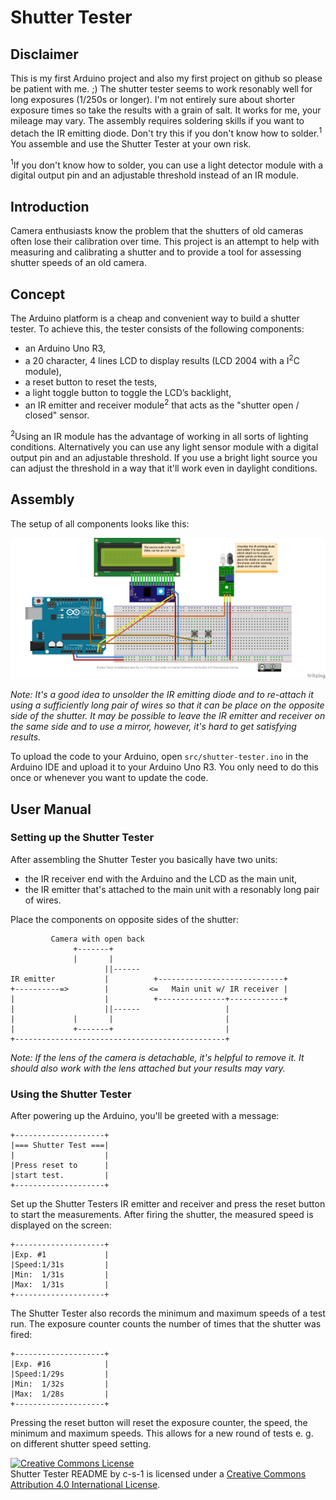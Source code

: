 # Shutter Tester

## Disclaimer

This is my first Arduino project and also my first project on github so please be patient with me. ;) The shutter tester seems to work resonably well for long exposures (1/250s or longer).
I'm not entirely sure about shorter exposure times so take the results with a grain of salt. It works for me, your mileage may vary.
The assembly requires soldering skills if you want to detach the IR emitting diode. Don't try this if you
don't know how to solder.<sup>1</sup> You assemble and use the Shutter Tester at your own risk.

<sup>1</sup>If you don't know how to solder, you can use a light detector module with a digital output pin and an adjustable
threshold instead of an IR module.
## Introduction

Camera enthusiasts know the problem that the shutters of old cameras often lose their calibration over time. This project is
an attempt to help with measuring and calibrating a shutter and to provide a tool for assessing shutter speeds of an old camera.

## Concept

The Arduino platform is a cheap and convenient way to build a shutter tester. To achieve this, the tester consists of the following components:

* an Arduino Uno R3,
* a 20 character, 4 lines LCD to display results (LCD 2004 with a I<sup>2</sup>C module),
* a reset button to reset the tests,
* a light toggle button to toggle the LCD’s backlight,
* an IR emitter and receiver module<sup>2</sup> that acts as the "shutter open / closed" sensor.

<sup>2</sup>Using an IR module has the advantage of working in all sorts of lighting conditions. Alternatively you can use any
light sensor module with a digital output pin and an adjustable threshold. If you use a bright light source you can adjust the
threshold in a way that it'll work even in daylight conditions.

## Assembly

The setup of all components looks like this:

![Breadboard view of Shutter Tester](https://github.com/c-s-1/shutter-tester/raw/master/img/Shutter-Tester.png )

*Note: It's a good idea to unsolder the IR emitting diode and to re-attach it using a sufficiently long pair of wires so that
it can be place on the opposite side of the shutter. It may be possible to leave the IR emitter and receiver on the same side
and to use a mirror, however, it's hard to get satisfying results.*

To upload the code to your Arduino, open `src/shutter-tester.ino` in the Arduino IDE and upload it to your Arduino Uno R3.
You only need to do this once or whenever you want to update the code.

## User Manual

### Setting up the Shutter Tester

After assembling the Shutter Tester you basically have two units:

* the IR receiver end with the Arduino and the LCD as the main unit,
* the IR emitter that's attached to the main unit with a resonably long pair of wires.

Place the components on opposite sides of the shutter:

```
         Camera with open back
              +-------+
              |       |
                     ||------
IR emitter           |          +----------------------------+
+----------=>        |         <=   Main unit w/ IR receiver |
|                    |          +---------------+------------+
|                    ||------                   |
|             |       |                         |
|             +-------+                         |
+-----------------------------------------------+
```

*Note: If the lens of the camera is detachable, it's helpful to remove it. It should also work with the lens
attached but your results may vary.*

### Using the Shutter Tester

After powering up the Arduino, you'll be greeted with a message:

```
+--------------------+
|=== Shutter Test ===|
|                    |
|Press reset to      |
|start test.         |
+--------------------+
```

Set up the Shutter Testers IR emitter and receiver and press the reset button to start the measurements.
After firing the shutter, the measured speed is displayed on the screen:

```
+--------------------+
|Exp. #1             |
|Speed:1/31s         |
|Min:  1/31s         |
|Max:  1/31s         |
+--------------------+
```

The Shutter Tester also records the minimum and maximum speeds of a test run. The exposure counter counts the number of times
that the shutter was fired:

```
+--------------------+
|Exp. #16            |
|Speed:1/29s         |
|Min:  1/32s         |
|Max:  1/28s         |
+--------------------+
```

Pressing the reset button will reset the exposure counter, the speed, the minimum and maximum speeds. This allows for a new
round of tests e. g. on different shutter speed setting.

<a rel="license" href="http://creativecommons.org/licenses/by/4.0/"><img alt="Creative Commons License" style="border-width:0" src="https://i.creativecommons.org/l/by/4.0/88x31.png" /></a><br /><span xmlns:dct="http://purl.org/dc/terms/" property="dct:title">Shutter Tester README</span> by <span xmlns:cc="http://creativecommons.org/ns#" property="cc:attributionName">c-s-1</span> is licensed under a <a rel="license" href="http://creativecommons.org/licenses/by/4.0/">Creative Commons Attribution 4.0 International License</a>.
